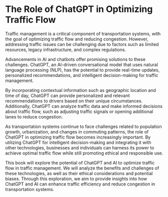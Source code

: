The Role of ChatGPT in Optimizing Traffic Flow
============================================================

Traffic management is a critical component of transportation systems, with the goal of optimizing traffic flow and reducing congestion. However, addressing traffic issues can be challenging due to factors such as limited resources, legacy infrastructure, and complex regulations.

Advancements in AI and chatbots offer promising solutions to these challenges. ChatGPT, an AI-driven conversational model that uses natural language processing (NLP), has the potential to provide real-time updates, personalized recommendations, and intelligent decision-making for traffic management.

By incorporating contextual information such as geographic location and time of day, ChatGPT can provide personalized and relevant recommendations to drivers based on their unique circumstances. Additionally, ChatGPT can analyze traffic data and make informed decisions about traffic flow, such as adjusting traffic signals or opening additional lanes to reduce congestion.

As transportation systems continue to face challenges related to population growth, urbanization, and changes in commuting patterns, the role of ChatGPT in optimizing traffic flow becomes increasingly important. By utilizing ChatGPT for intelligent decision-making and integrating it with other technologies, businesses and individuals can harness its power to achieve optimal traffic flow while still promoting ethical and responsible use.

This book will explore the potential of ChatGPT and AI to optimize traffic flow in traffic management. We will analyze the benefits and challenges of these technologies, as well as their ethical considerations and potential biases. Through this exploration, we aim to provide insights into how ChatGPT and AI can enhance traffic efficiency and reduce congestion in transportation systems.
